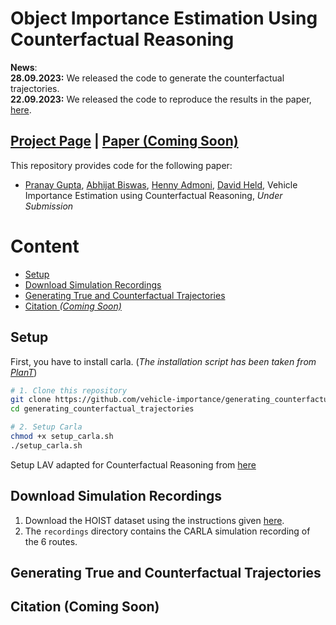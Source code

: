 # Object Importance Estimation Using Counterfactual Reasoning


**News**: \
**28.09.2023:** We released the code to generate the counterfactual trajectories. \
**22.09.2023:** We released the code to reproduce the results in the paper, [here](https://github.com/vehicle-importance/oiecr).


## [Project Page](http://vehicle-importance.github.io) | [Paper (Coming Soon)]() 

This repository provides code for the following paper:

- [Pranay Gupta](https://pranaygupta36.github.io), [Abhijat Biswas](https://www.cs.cmu.edu/~abhijatb/), [Henny Admoni](https://hennyadmoni.com/), [David Held](https://davheld.github.io/), Vehicle Importance Estimation using Counterfactual Reasoning, *Under Submission*  

<!-- ![demo]() -->

# Content
* [Setup](#setup)
* [Download Simulation Recordings](#download-simulation-recordings)
* [Generating True and Counterfactual Trajectories](#generating-true-and-counterfactual-trajectories-coming-soon)
* [Citation *(Coming Soon)*]()



## Setup

First, you have to install carla. (*The installation script has been taken from [PlanT](https://github.com/autonomousvision/plant)*)

``` bash
# 1. Clone this repository
git clone https://github.com/vehicle-importance/generating_counterfactual_trajectories.git
cd generating_counterfactual_trajectories

# 2. Setup Carla
chmod +x setup_carla.sh
./setup_carla.sh

```

Setup LAV adapted for Counterfactual Reasoning from [here](https://github.com/pranaygupta36/LAV)

## Download Simulation Recordings 

1. Download the HOIST dataset using the instructions given [here](https://github.com/vehicle-importance/oiecr#Download-HOIST-Dataset).
2. The `recordings` directory contains the CARLA simulation recording of the 6 routes.


## Generating True and Counterfactual Trajectories

## Citation (Coming Soon)
